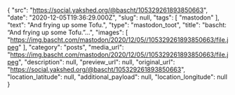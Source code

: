 {
  "src": "https://social.yakshed.org/@bascht/105329261893850663",
  "date": "2020-12-05T19:36:29.000Z",
  "slug": null,
  "tags": [
    "mastodon"
  ],
  "text": "And frying up some Tofu.",
  "type": "mastodon_toot",
  "title": "bascht: “And frying up some Tofu.”…",
  "images": [
    "https://img.bascht.com/mastodon/2020/12/05//105329261893850663/file.jpeg"
  ],
  "category": "posts",
  "media_url": "https://img.bascht.com/mastodon/2020/12/05//105329261893850663/file.jpeg",
  "description": null,
  "preview_url": null,
  "original_url": "https://social.yakshed.org/@bascht/105329261893850663",
  "location_latitude": null,
  "additional_payload": null,
  "location_longitude": null
}